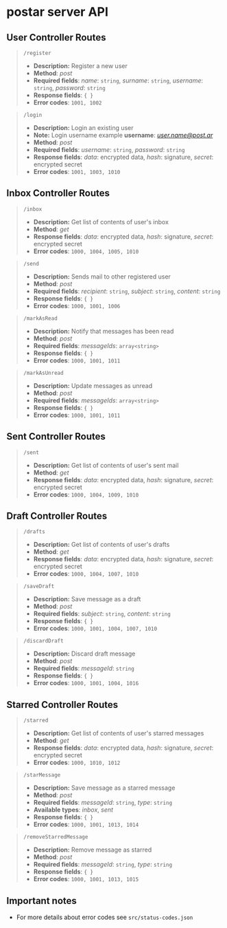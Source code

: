 # postar server API

## User Controller Routes

> ``/register``
>+ **Description:** Register a new user
>+ **Method**: *post*
>+ **Required fields**: *name*: ``string``, *surname*: ``string``, *username*: ``string``, *password*: ``string``
>+ **Response fields**: ``{ }``
>+ **Error codes**: ``1001, 1002``


> ``/login``
>+ **Description:** Login an existing user
>+ **Note:** Login username example **username**: *user.name@post.ar*
>+ **Method**: *post*
>+ **Required fields**: *username*: ``string``, *password*: ``string``
>+ **Response fields**: *data*: encrypted data, *hash*: signature, *secret*: encrypted secret
>+ **Error codes**: ``1001, 1003, 1010``


## Inbox Controller Routes

> ``/inbox``
>+ **Description:** Get list of contents of user's inbox
>+ **Method**: *get*
>+ **Response fields**: *data*: encrypted data, *hash*: signature, *secret*: encrypted secret
>+ **Error codes**: ``1000, 1004, 1005, 1010``


> ``/send``
>+ **Description:** Sends mail to other registered user
>+ **Method**: *post*
>+ **Required fields**: *recipient*: ``string``, *subject*: ``string``, *content*: ``string``
>+ **Response fields**: ``{ }``
>+ **Error codes**: ``1000, 1001, 1006``


> ``/markAsRead``
>+ **Description:** Notify that messages has been read
>+ **Method**: *post*
>+ **Required fields**: *messageIds*: ``array<string>``
>+ **Response fields**: ``{ }``
>+ **Error codes**: ``1000, 1001, 1011``


> ``/markAsUnread``
>+ **Description:** Update messages as unread
>+ **Method**: *post*
>+ **Required fields**: *messageIds*: ``array<string>``
>+ **Response fields**: ``{ }``
>+ **Error codes**: ``1000, 1001, 1011``


## Sent Controller Routes

> ``/sent``
>+ **Description:** Get list of contents of user's sent mail
>+ **Method**: *get*
>+ **Response fields**: *data*: encrypted data, *hash*: signature, *secret*: encrypted secret
>+ **Error codes**: ``1000, 1004, 1009, 1010``


## Draft Controller Routes

> ``/drafts``
>+ **Description:** Get list of contents of user's drafts
>+ **Method**: *get*
>+ **Response fields**: *data*: encrypted data, *hash*: signature, *secret*: encrypted secret
>+ **Error codes**: ``1000, 1004, 1007, 1010``


> ``/saveDraft``
>+ **Description:** Save message as a draft
>+ **Method**: *post*
>+ **Required fields**: *subject*: ``string``, *content*: ``string``
>+ **Response fields**: ``{ }``
>+ **Error codes**: ``1000, 1001, 1004, 1007, 1010``


> ``/discardDraft``
>+ **Description:** Discard draft message
>+ **Method**: *post*
>+ **Required fields**: *messageId*: ``string``
>+ **Response fields**: ``{ }``
>+ **Error codes**: ``1000, 1001, 1004, 1016``

## Starred Controller Routes

> ``/starred``
>+ **Description:** Get list of contents of user's starred messages
>+ **Method**: *get*
>+ **Response fields**: *data*: encrypted data, *hash*: signature, *secret*: encrypted secret
>+ **Error codes**: ``1000, 1010, 1012``


> ``/starMessage``
>+ **Description:** Save message as a starred message
>+ **Method**: *post*
>+ **Required fields**: *messageId*: ``string``, *type*: ``string``
>+ **Available types**: *inbox*, *sent*
>+ **Response fields**: ``{ }``
>+ **Error codes**: ``1000, 1001, 1013, 1014``


> ``/removeStarredMessage``
>+ **Description:** Remove message as starred
>+ **Method**: *post*
>+ **Required fields**: *messageId*: ``string``, *type*: ``string``
>+ **Response fields**: ``{ }``
>+ **Error codes**: ``1000, 1001, 1013, 1015``


## Important notes
- For more details about error codes see ``src/status-codes.json``
